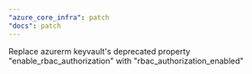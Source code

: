 ```yaml
---
"azure_core_infra": patch
"docs": patch
---
```


Replace azurerm keyvault's deprecated property "enable_rbac_authorization" with "rbac_authorization_enabled"
